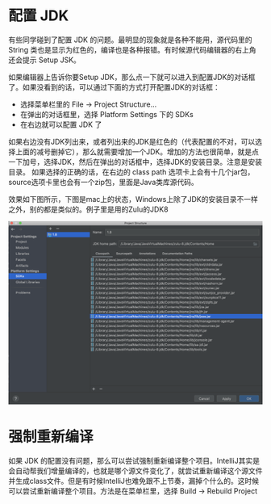 
# 配置 JDK 
有些同学碰到了配置 JDK 的问题。最明显的现象就是各种不能用，源代码里的 String 类也是显示为红色的，编译也是各种报错。有时候源代码编辑器的右上角还会提示 Setup JSK。

如果编辑器上告诉你要Setup JDK，那么点一下就可以进入到配置JDK的对话框了。如果没看到的话，可以通过下面的方式打开配置JDK的对话框：

 - 选择菜单栏里的 File -> Project Structure...
 - 在弹出的对话框里，选择 Platform Settings 下的 SDKs
 - 在右边就可以配置 JDK 了
 
如果右边没有JDK列出来，或者列出来的JDK是红色的（代表配置的不对，可以选择上面的减号删掉它），那么就需要增加一个JDK。增加的方法也很简单，就是点一下加号，选择JDK，然后在弹出的对话框中，选择JDK的安装目录。注意是安装目录。
如果选择的正确的话，在右边的 class path 选项卡上会有十几个jar包，source选项卡里也会有一个zip包，里面是Java类库源代码。

效果如下图所示，下图是mac上的状态，Windows上除了JDK的安装目录不一样之外，别的都是类似的。例子里是用的Zulu的JDK8

![IntelliJ 里的 JDK 配置窗口](/FAQ/imgs/setup_jdk_in_intellij_idea.png?raw=true)

# 强制重新编译

如果 JDK 的配置没有问题，那么可以尝试强制重新编译整个项目。IntelliJ其实是会自动帮我们增量编译的，也就是哪个源文件变化了，就尝试重新编译这个源文件并生成class文件。但是有时候IntelliJ也难免跟不上节奏，漏掉个什么的。这时候可以尝试重新编译整个项目。方法是在菜单栏里，选择 Build -> Rebuild Project
